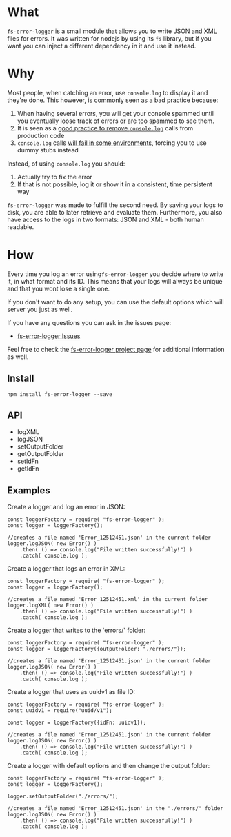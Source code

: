 #   What

`fs-error-logger` is a small module that allows you to write JSON and XML files
for errors. It was written for nodejs by using its `fs` library, but if you want
you can inject a different dependency in it and use it instead.

#   Why

Most people, when catching an error, use `console.log` to display it and they're
done. This however, is commonly seen as a bad practice because:

1. When having several errors, you will get your console spammed until you
eventually loose track of errors or are too spammed to see them.
2. It is seen as a [good practice to remove `console.log`](http://eslint.org/docs/rules/no-console) calls from production
code
3. `console.log` calls [will fail in some environments](https://stackoverflow.com/questions/1114187/is-it-a-bad-idea-to-leave-console-log-calls-in-your-producton-javascript-cod), forcing you to use dummy
stubs instead

Instead, of using `console.log` you should:

1. Actually try to fix the error
2. If that is not possible, log it or show it in a consistent, time persistent
way

`fs-error-logger` was made to fulfill the second need. By saving your logs to
disk, you are able to later retrieve and evaluate them. Furthermore, you also
have access to the logs in two formats: JSON and XML - both human readable.

#   How

Every time you log an error using`fs-error-logger` you decide where to write it,
in what format and its ID. This means that your logs will always be unique and
that you wont lose a single one.

If you don't want to do any setup, you can use the default options which will
server you just as well.

If you have any questions you can ask in the issues page:

 - [fs-error-logger Issues](https://github.com/Fl4m3Ph03n1x/fs-error-logger/issues)

Feel free to check the [fs-error-logger project page](https://fl4m3ph03n1x.github.io/fs-error-logger/index.html)
for additional information as well.

## Install

    npm install fs-error-logger --save

## API

 - logXML
 - logJSON
 - setOutputFolder
 - getOutputFolder
 - setIdFn
 - getIdFn

##  Examples

Create a logger and log an error in JSON:

```
const loggerFactory = require( "fs-error-logger" );
const logger = loggerFactory();

//creates a file named 'Error_12512451.json' in the current folder
logger.logJSON( new Error() )
    .then( () => console.log("File written successfully!") )
    .catch( console.log );
```

Create a logger that logs an error in XML:

```
const loggerFactory = require( "fs-error-logger" );
const logger = loggerFactory();

//creates a file named 'Error_12512451.xml' in the current folder
logger.logXML( new Error() )
    .then( () => console.log("File written successfully!") )
    .catch( console.log );
```

Create a logger that writes to the 'errors/' folder:

```
const loggerFactory = require( "fs-error-logger" );
const logger = loggerFactory({outputFolder: "./errors/"});

//creates a file named 'Error_12512451.json' in the current folder
logger.logJSON( new Error() )
    .then( () => console.log("File written successfully!") )
    .catch( console.log );
```

Create a logger that uses as uuidv1 as file ID:

```
const loggerFactory = require( "fs-error-logger" );
const uuidv1 = require("uuid/v1");

const logger = loggerFactory({idFn: uuidv1});

//creates a file named 'Error_12512451.json' in the current folder
logger.logJSON( new Error() )
    .then( () => console.log("File written successfully!") )
    .catch( console.log );
```

Create a logger with default options and then change the output folder:

```
const loggerFactory = require( "fs-error-logger" );
const logger = loggerFactory();

logger.setOutputFolder("./errors/");

//creates a file named 'Error_12512451.json' in the "./errors/" folder
logger.logJSON( new Error() )
    .then( () => console.log("File written successfully!") )
    .catch( console.log );
```

